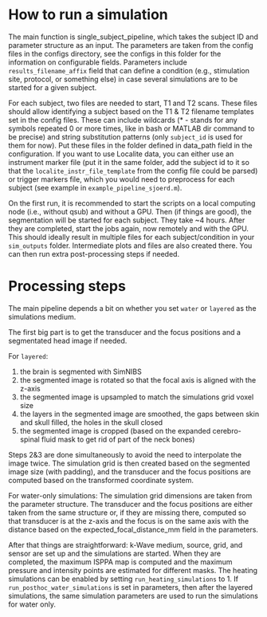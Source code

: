 # How to run a simulation

The main function is single_subject_pipeline, which takes the subject ID and parameter structure as an input. The parameters are taken from the config files in the configs directory, see the configs in this folder for the information on configurable fields. Parameters include `results_filename_affix` field that can define a condition (e.g., stimulation site, protocol, or something else) in case several simulations are to be started for a given subject. 

For each subject, two files are needed to start, T1 and T2 scans. These files should allow identifying a subject based on the T1 & T2 filename templates set in the config files. These can include wildcards (\* - stands for any symbols repeated 0 or more times, like in bash or MATLAB dir command to be precise) and string substitution patterns (only `subject_id` is used for them for now). Put these files in the folder defined in data_path field in the configuration. If you want to use Localite data, you can either use an instrument marker file (put it in the same folder, add the subject id to it so that the `localite_instr_file_template` from the config file could be parsed) or trigger markers file, which you would need to preprocess for each subject (see example in `example_pipeline_sjoerd.m`). 

On the first run, it is recommended to start the scripts on a local computing node (i.e., without qsub) and without a GPU. Then (if things are good), the segmentation will be started for each subject. They take ~4 hours. After they are completed, start the jobs again, now remotely and with the GPU. This should ideally result in multiple files for each subject/condition in your `sim_outputs` folder. Intermediate plots and files are also created there. You can then run extra post-processing steps if needed.

# Processing steps

The main pipeline depends a bit on whether you set `water` or `layered` as the simulations medium. 

The first big part is to get the transducer and the focus positions and a segmentated head image if needed.

For `layered`:
1) the brain is segmented with SimNIBS
2) the segmented image is rotated so that the focal axis is aligned with the z-axis 
3) the segmented image is upsampled to match the simulations grid voxel size
4) the layers in the segmented image are smoothed, the gaps between skin and skull filled, the holes in the skull closed
5) the segmented image is cropped (based on the expanded cerebro-spinal fluid mask to get rid of part of the neck bones)

Steps 2&3 are done simultaneously to avoid the need to interpolate the image twice. 
The simulation grid is then created based on the segmented image size (with padding), and the transducer and the focus positions are computed based on the transformed coordinate system. 

For water-only simulations:
The simulation grid dimensions are taken from the parameter structure. The transducer and the focus positions are either taken from the same structure or, if they are missing there, computed so that transducer is at the z-axis and the focus is on the same axis with the distance based on the  expected_focal_distance_mm field in the parameters.

After that things are straightforward: k-Wave medium, source, grid, and sensor are set up and the simulations are started. When they are completed, the maximum ISPPA map is computed and the maximum pressure and intensity points are estimated for different masks. The heating simulations can be enabled by setting `run_heating_simulations` to 1. If `run_posthoc_water_simulations` is set in parameters, then after the layered simulations, the same simulation parameters are used to run the simulations for water only.

